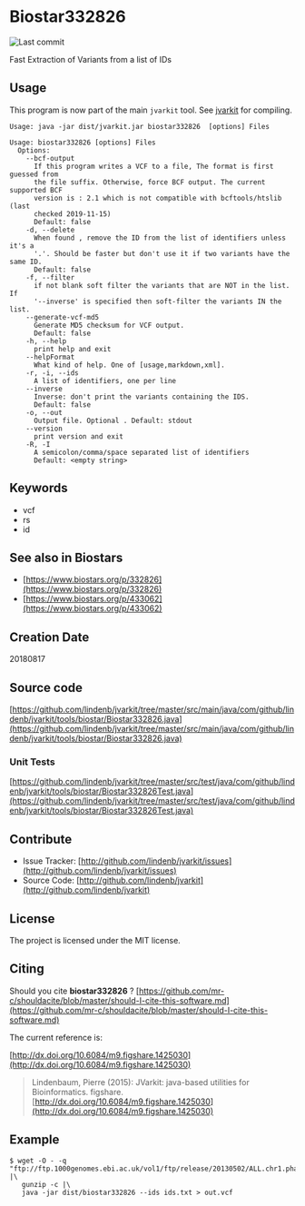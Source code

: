 # Biostar332826

![Last commit](https://img.shields.io/github/last-commit/lindenb/jvarkit.png)

Fast Extraction of Variants from a list of IDs


## Usage


This program is now part of the main `jvarkit` tool. See [jvarkit](JvarkitCentral.md) for compiling.


```
Usage: java -jar dist/jvarkit.jar biostar332826  [options] Files

Usage: biostar332826 [options] Files
  Options:
    --bcf-output
      If this program writes a VCF to a file, The format is first guessed from 
      the file suffix. Otherwise, force BCF output. The current supported BCF 
      version is : 2.1 which is not compatible with bcftools/htslib (last 
      checked 2019-11-15)
      Default: false
    -d, --delete
      When found , remove the ID from the list of identifiers unless it's a 
      '.'. Should be faster but don't use it if two variants have the same ID.
      Default: false
    -f, --filter
      if not blank soft filter the variants that are NOT in the list. If 
      '--inverse' is specified then soft-filter the variants IN the list.
    --generate-vcf-md5
      Generate MD5 checksum for VCF output.
      Default: false
    -h, --help
      print help and exit
    --helpFormat
      What kind of help. One of [usage,markdown,xml].
    -r, -i, --ids
      A list of identifiers, one per line
    --inverse
      Inverse: don't print the variants containing the IDS.
      Default: false
    -o, --out
      Output file. Optional . Default: stdout
    --version
      print version and exit
    -R, -I
      A semicolon/comma/space separated list of identifiers
      Default: <empty string>

```


## Keywords

 * vcf
 * rs
 * id



## See also in Biostars

 * [https://www.biostars.org/p/332826](https://www.biostars.org/p/332826)
 * [https://www.biostars.org/p/433062](https://www.biostars.org/p/433062)



## Creation Date

20180817

## Source code 

[https://github.com/lindenb/jvarkit/tree/master/src/main/java/com/github/lindenb/jvarkit/tools/biostar/Biostar332826.java](https://github.com/lindenb/jvarkit/tree/master/src/main/java/com/github/lindenb/jvarkit/tools/biostar/Biostar332826.java)

### Unit Tests

[https://github.com/lindenb/jvarkit/tree/master/src/test/java/com/github/lindenb/jvarkit/tools/biostar/Biostar332826Test.java](https://github.com/lindenb/jvarkit/tree/master/src/test/java/com/github/lindenb/jvarkit/tools/biostar/Biostar332826Test.java)


## Contribute

- Issue Tracker: [http://github.com/lindenb/jvarkit/issues](http://github.com/lindenb/jvarkit/issues)
- Source Code: [http://github.com/lindenb/jvarkit](http://github.com/lindenb/jvarkit)

## License

The project is licensed under the MIT license.

## Citing

Should you cite **biostar332826** ? [https://github.com/mr-c/shouldacite/blob/master/should-I-cite-this-software.md](https://github.com/mr-c/shouldacite/blob/master/should-I-cite-this-software.md)

The current reference is:

[http://dx.doi.org/10.6084/m9.figshare.1425030](http://dx.doi.org/10.6084/m9.figshare.1425030)

> Lindenbaum, Pierre (2015): JVarkit: java-based utilities for Bioinformatics. figshare.
> [http://dx.doi.org/10.6084/m9.figshare.1425030](http://dx.doi.org/10.6084/m9.figshare.1425030)

 
 ## Example
 
 ```
 $ wget -O - -q "ftp://ftp.1000genomes.ebi.ac.uk/vol1/ftp/release/20130502/ALL.chr1.phase3_shapeit2_mvncall_integrated_v5a.20130502.genotypes.vcf.gz" |\
 	gunzip -c |\
 	java -jar dist/biostar332826 --ids ids.txt > out.vcf 
 ```
 

